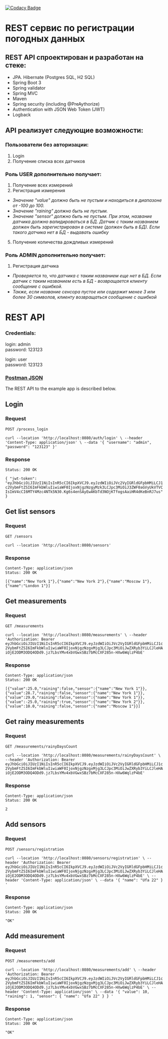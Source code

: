 [![Codacy Badge](https://app.codacy.com/project/badge/Grade/ec2e165f73844a95b9f24047685fc29c)](https://app.codacy.com/gh/AlekseiPetrovJ/weatherREST/dashboard?utm_source=gh&utm_medium=referral&utm_content=&utm_campaign=Badge_grade)

REST сервис по регистрации погодных данных
===============================

## REST API спроектирован и разработан на стеке:

- JPA. Hibernate (Postgres SQL, H2 SQL)
- Spring Boot 3
- Spring validator
- Spring MVC
- Maven
- Spring security (including @PreAythorize)
- Authentication with JSON Web Token (JWT)
- Logback

## API реализует следующие возможности:

### Пользователи без авторизации:

1) Login
2) Получение списка всех датчиков

### Роль USER дополнительно получает:

1) Получение всех измерений
2) Регистрация измерения

- _Значение "value" должно быть не пустым и находиться в диапазоне от -100 до 100._
- _Значение "raining" должно быть не пустым._
- _Значение "sensor" должно быть не пустым. При этом, название датчика должно валидироваться в БД.
Датчик с таким названием должен быть зарегистрирован в системе (должен быть в БД).
Если такого датчика нет в БД - выдавать ошибку_

5) Получение количества дождливых измерений

### Роль ADMIN дополнительно получает:

1) Регистрация датчика

- _Проверяется то, что датчика с таким названием еще нет в БД.
Если датчик с таким названием есть в БД - возвращается клиенту сообщение с ошибкой._
- _Также, если название сенсора пустое или содержит менее 3 или более 30 символов,
клиенту возвращаться сообщение с ошибкой_


# REST API

### Credentials:
login: admin  
password: 123123

login: user  
password: 123123

### <a href="WeatherREST.postman_collection.json">Postman JSON</a>

The REST API to the example app is described below.

## Login

### Request

`POST /process_login`

`curl --location 'http://localhost:8080/auth/login' \
--header 'Content-Type: application/json' \
--data '{
"username": "admin",
"password": "123123"
}'`

### Response

    Status: 200 OK

`{
"jwt-token": "eyJhbGciOiJIUzI1NiIsInR5cCI6IkpXVCJ9.eyJzdWIiOiJVc2VyIGRldGFpbHMiLCJ1c2VybmFtZSI6ImFkbWluIiwiaWF0IjoxNjgzNzgyMzk3LCJpc3MiOiJ3ZWF0aGVyUkVTVCIsImV4cCI6MTY4Mzc4NTk5N30.Kg6s4enSAyEwAKbTd3NOjKTfogsAaiHR4dKeBnRJ7us"
}`

## Get list sensors

### Request

  `GET /sensors`

    curl --location 'http://localhost:8080/sensors' 

### Response

    Content-Type: application/json
    Status: 200 OK

    [{"name":"New York 1"},{"name":"New York 2"},{"name":"Moscow 1"},{"name":"London 1"}]

## Get measurements

### Request

`GET /measurements`

`curl --location 'http://localhost:8080/measurements' \
--header 'Authorization: Bearer eyJhbGciOiJIUzI1NiIsInR5cCI6IkpXVCJ9.eyJzdWIiOiJVc2VyIGRldGFpbHMiLCJ1c2VybmFtZSI6ImFkbWluIiwiaWF0IjoxNjgzNzgxMjg3LCJpc3MiOiJwZXRyb3YiLCJleHAiOjE2ODM3ODQ4ODd9.jz7LbsYMv4xbVGwxSBz7bMcCXF285n-HXw6WqlzP4bE'`

### Response

    Content-Type: application/json
    Status: 200 OK

    [{"value":25.0,"raining":false,"sensor":{"name":"New York 1"}},{"value":28.7,"raining":false,"sensor":{"name":"New York 1"}},{"value":29.0,"raining":false,"sensor":{"name":"New York 1"}},{"value":-25.0,"raining":true,"sensor":{"name":"New York 2"}},{"value":10.0,"raining":false,"sensor":{"name":"Moscow 1"}}]

## Get rainy measurements

### Request

`GET /measurements/rainyDaysCount`

`curl --location 'http://localhost:8080/measurements/rainyDaysCount' \
--header 'Authorization: Bearer eyJhbGciOiJIUzI1NiIsInR5cCI6IkpXVCJ9.eyJzdWIiOiJVc2VyIGRldGFpbHMiLCJ1c2VybmFtZSI6ImFkbWluIiwiaWF0IjoxNjgzNzgxMjg3LCJpc3MiOiJwZXRyb3YiLCJleHAiOjE2ODM3ODQ4ODd9.jz7LbsYMv4xbVGwxSBz7bMcCXF285n-HXw6WqlzP4bE'`
### Response

    Content-Type: application/json
    Status: 200 OK

    2

## Add sensors

### Request

`POST /sensors/registration`

`curl --location 'http://localhost:8080/sensors/registration' \
--header 'Authorization: Bearer eyJhbGciOiJIUzI1NiIsInR5cCI6IkpXVCJ9.eyJzdWIiOiJVc2VyIGRldGFpbHMiLCJ1c2VybmFtZSI6ImFkbWluIiwiaWF0IjoxNjgzNzgxMjg3LCJpc3MiOiJwZXRyb3YiLCJleHAiOjE2ODM3ODQ4ODd9.jz7LbsYMv4xbVGwxSBz7bMcCXF285n-HXw6WqlzP4bE' \
--header 'Content-Type: application/json' \
--data '{
"name": "Ufa 22"
}
'` 

### Response

    Content-Type: application/json
    Status: 200 OK

    "OK"

## Add measurement

### Request

`POST /measurements/add`

`curl --location 'http://localhost:8080/measurements/add' \
--header 'Authorization: Bearer eyJhbGciOiJIUzI1NiIsInR5cCI6IkpXVCJ9.eyJzdWIiOiJVc2VyIGRldGFpbHMiLCJ1c2VybmFtZSI6ImFkbWluIiwiaWF0IjoxNjgzNzgxMjg3LCJpc3MiOiJwZXRyb3YiLCJleHAiOjE2ODM3ODQ4ODd9.jz7LbsYMv4xbVGwxSBz7bMcCXF285n-HXw6WqlzP4bE' \
--header 'Content-Type: application/json' \
--data '{
"value": 10,
"raining": 1,
"sensor": {
"name": "Ufa 22"
}
}
'`

### Response

    Content-Type: application/json
    Status: 200 OK

    "OK"